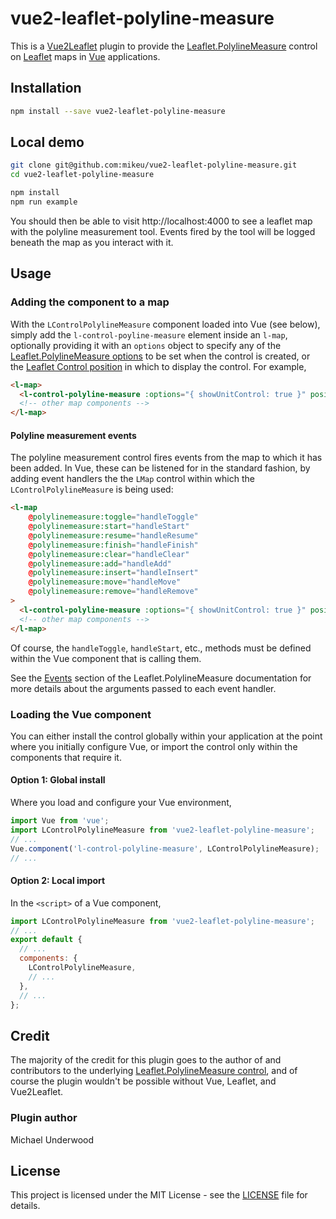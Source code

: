 # vue2-leaflet-polyline-measure

This is a [Vue2Leaflet](https://github.com/KoRiGaN/Vue2Leaflet) plugin to provide the
[Leaflet.PolylineMeasure](https://github.com/ppete2/Leaflet.PolylineMeasure) control
on [Leaflet](https://leafletjs.com/) maps in [Vue](https://vuejs.org/) applications.


## Installation
```bash
npm install --save vue2-leaflet-polyline-measure
```

## Local demo
```bash
git clone git@github.com:mikeu/vue2-leaflet-polyline-measure.git
cd vue2-leaflet-polyline-measure

npm install
npm run example
```
You should then be able to visit http://localhost:4000 to see a leaflet map with the polyline
measurement tool. Events fired by the tool will be logged beneath the map as you interact with it.


## Usage

### Adding the component to a map

With the `LControlPolylineMeasure` component loaded into Vue (see below), simply add the
`l-control-poyline-measure` element inside an `l-map`, optionally providing it with an
`options` object to specify any of the
[Leaflet.PolylineMeasure options](https://github.com/ppete2/Leaflet.PolylineMeasure#default-options)
to be set when the control is created, or the
[Leaflet Control position](https://leafletjs.com/reference-1.4.0.html#control-position)
in which to display the control.
For example,
```html
<l-map>
  <l-control-polyline-measure :options="{ showUnitControl: true }" position="bottomright"/>
  <!-- other map components -->
</l-map>
```

#### Polyline measurement events

The polyline measurement control fires events from the map to which it has been added. In Vue, these
can be listened for in the standard fashion, by adding event handlers the the `LMap` control within
which the `LControlPolylineMeasure` is being used:
```html
<l-map
    @polylinemeasure:toggle="handleToggle"
    @polylinemeasure:start="handleStart"
    @polylinemeasure:resume="handleResume"
    @polylinemeasure:finish="handleFinish"
    @polylinemeasure:clear="handleClear"
    @polylinemeasure:add="handleAdd"
    @polylinemeasure:insert="handleInsert"
    @polylinemeasure:move="handleMove"
    @polylinemeasure:remove="handleRemove"
>
  <l-control-polyline-measure :options="{ showUnitControl: true }" position="bottomright"/>
  <!-- other map components -->
</l-map>
```
Of course, the `handleToggle`, `handleStart`, etc., methods must be defined within the Vue component
that is calling them.

See the [Events](https://github.com/ppete2/Leaflet.PolylineMeasure#events) section of the
Leaflet.PolylineMeasure documentation for more details about the arguments passed to each event
handler.


### Loading the Vue component

You can either install the control globally within your application at the point where you initially
configure Vue, or import the control only within the components that require it.


#### Option 1: Global install

Where you load and configure your Vue environment,
```js
import Vue from 'vue';
import LControlPolylineMeasure from 'vue2-leaflet-polyline-measure';
// ...
Vue.component('l-control-polyline-measure', LControlPolylineMeasure);
// ...
```


#### Option 2: Local import

In the `<script>` of a Vue component,
```js
import LControlPolylineMeasure from 'vue2-leaflet-polyline-measure';
// ...
export default {
  // ...
  components: {
    LControlPolylineMeasure,
    // ...
  },
  // ...
};
```


## Credit

The majority of the credit for this plugin goes to the author of and contributors to the underlying
[Leaflet.PolylineMeasure control](https://github.com/ppete2/Leaflet.PolylineMeasure), and of course
the plugin wouldn't be possible without Vue, Leaflet, and Vue2Leaflet.


### Plugin author

Michael Underwood


## License

This project is licensed under the MIT License - see the [LICENSE](LICENSE) file for details.
